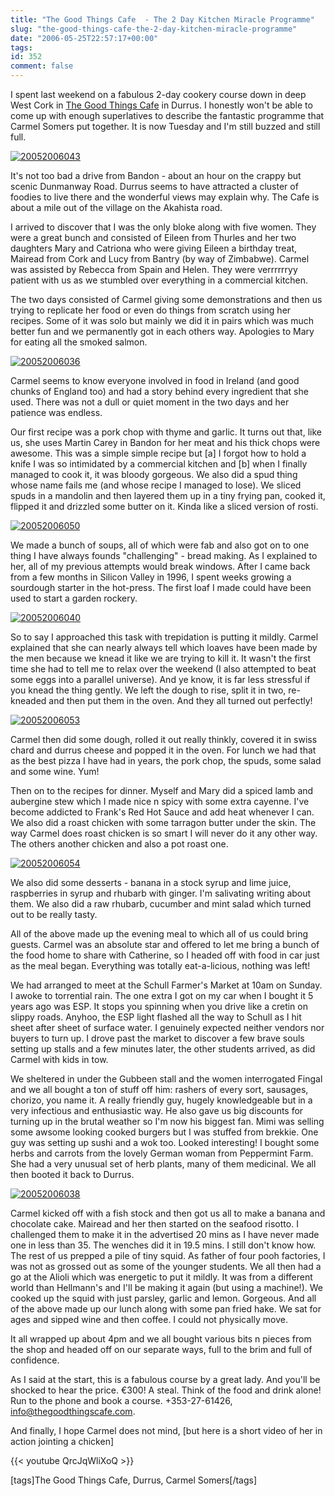 ```yaml
---
title: "The Good Things Cafe  - The 2 Day Kitchen Miracle Programme"
slug: "the-good-things-cafe-the-2-day-kitchen-miracle-programme"
date: "2006-05-25T22:57:17+00:00"
tags:
id: 352
comment: false
---
```


I spent last weekend on a fabulous 2-day cookery course down in deep West Cork in [The Good Things Cafe](http://www.thegoodthingscafe.com/) in Durrus. I honestly won't be able to come up with enough superlatives to describe the fantastic programme that Carmel Somers put together. It is now Tuesday and I'm still buzzed and still full.

[![20052006043](http://static.flickr.com/45/150561542_4848485f4b.jpg)](http://www.flickr.com/photos/bandon1/150561542/ "Photo Sharing")

It's not too bad a drive from Bandon - about an hour on the crappy but scenic Dunmanway Road. Durrus seems to have attracted a cluster of foodies to live there and the wonderful views may explain why. The Cafe is about a mile out of the village on the Akahista road.

I arrived to discover that I was the only bloke along with five women. They were a great bunch and consisted of Eileen from Thurles and her two daughters Mary and Catriona who were giving Eileen a birthday treat, Mairead from Cork and Lucy from Bantry (by way of Zimbabwe). Carmel was assisted by Rebecca from Spain and Helen. They were verrrrrryy patient with us as we stumbled over everything in a commercial kitchen.

The two days consisted of Carmel giving some demonstrations and then us trying to replicate her food or even do things from scratch using her recipes. Some of it was solo but mainly we did it in pairs which was much better fun and we permanently got in each others way. Apologies to Mary for eating all the smoked salmon.

[![20052006036](http://static.flickr.com/56/150561068_0a421585ec.jpg)](http://www.flickr.com/photos/bandon1/150561068/ "Photo Sharing")

Carmel seems to know everyone involved in food in Ireland (and good chunks of England too) and had a story behind every ingredient that she used. There was not a dull or quiet moment in the two days and her patience was endless.

Our first recipe was a pork chop with thyme and garlic. It turns out that, like us, she uses Martin Carey in Bandon for her meat and his thick chops were awesome. This was a simple simple recipe but [a] I forgot how to hold a knife I was so intimidated by a commercial kitchen and [b] when I finally managed to cook it, it was bloody gorgeous. We also did a spud thing whose name fails me (and whose recipe I managed to lose). We sliced spuds in a mandolin and then layered them up in a tiny frying pan, cooked it, flipped it and drizzled some butter on it. Kinda like a sliced version of rosti.

[![20052006050](http://static.flickr.com/47/150560713_beb4b0c587.jpg)](http://www.flickr.com/photos/bandon1/150560713/ "Photo Sharing")

We made a bunch of soups, all of which were fab and also got on to one thing I have always founds "challenging"  - bread making. As I explained to her, all of my previous attempts would break windows. After I came back from a few months in Silicon Valley in 1996, I spent weeks growing a sourdough starter in the hot-press. The first loaf I made could have been used to start a garden rockery. 

[![20052006040](http://static.flickr.com/54/150561332_462be3d7de.jpg)](http://www.flickr.com/photos/bandon1/150561332/ "Photo Sharing")

So to say I approached this task with trepidation is putting it mildly. Carmel explained that she can nearly always tell which loaves have been made by the men because we knead it like we are trying to kill it. It wasn't the first time she had to tell me to relax over the weekend (I also attempted to beat some eggs into a parallel universe).  And ye know, it is far less stressful if you knead the thing gently. We left the dough to rise, split it in two, re-kneaded and then put them in the oven. And they all turned out perfectly!

[![20052006053](http://static.flickr.com/46/150560920_a6e6cae713.jpg)](http://www.flickr.com/photos/bandon1/150560920/ "Photo Sharing")

Carmel then did some dough, rolled it out really thinkly, covered it in swiss chard and durrus cheese and popped it in the oven. For lunch we had that as the best pizza I have had in years, the pork chop, the spuds, some salad and some wine. Yum!

Then on to the recipes for dinner. Myself and Mary did a spiced lamb and aubergine stew which I made nice n spicy with some extra cayenne. I've become addicted to Frank's Red Hot Sauce and add heat whenever I can.  We also did a roast chicken with some tarragon butter under the skin. The way Carmel does roast chicken is so smart I will never do it any other way. The others another chicken and also a pot roast one.

[![20052006054](http://static.flickr.com/52/150560994_7fe231a3c7.jpg)](http://www.flickr.com/photos/bandon1/150560994/ "Photo Sharing")

We also did some desserts - banana in a stock syrup and lime juice, raspberries in syrup and rhubarb with ginger. I'm salivating writing about them. We also did a raw rhubarb, cucumber and mint salad which turned out to be really tasty.

All of the above made up the evening meal to which all of us could bring guests. Carmel was an absolute star and offered to let me bring a bunch of the food home to share with Catherine, so I headed off with food in car just as the meal began. Everything was totally eat-a-licious, nothing was left!

We had arranged to meet at the Schull Farmer's Market at 10am on Sunday. I awoke to torrential rain. The one extra I got on my car when I bought it 5 years ago was ESP. It stops you spinning when you drive like a cretin on slippy roads. Anyhoo, the ESP light flashed all the way to Schull as I hit sheet after sheet of surface water. I genuinely expected neither vendors nor buyers to turn up. I drove past the market to discover a few brave souls setting up stalls and a few minutes later, the other students arrived, as did Carmel with kids in tow.

We sheltered in under the Gubbeen stall and the women interrogated Fingal and we all bought a ton of stuff off him: rashers of every sort, sausages, chorizo, you name it. A really friendly guy, hugely knowledgeable but in a very infectious and enthusiastic way. He also gave us big discounts for turning up in the brutal weather so I'm now his biggest fan. Mimi was selling some awsome looking cooked burgers but I was stuffed from brekkie. One guy was setting up sushi and a wok too. Looked interesting! I bought some herbs and carrots from the lovely German woman from Peppermint Farm. She had a very unusual set of herb plants, many of them medicinal. We all then booted it back to Durrus.

[![20052006038](http://static.flickr.com/45/150561204_dbc349b6e2.jpg)](http://www.flickr.com/photos/bandon1/150561204/ "Photo Sharing")

Carmel kicked off with a fish stock and then got us all to make a banana and chocolate cake. Mairead and her then started on the seafood risotto. I challenged them to make it in the advertised 20 mins as I have never made one in less than 35\. The wenches did it in 19.5 mins. I still don't know how. The rest of us prepped a pile of tiny squid. As father of four pooh factories, I was not as grossed out as some of the younger students. We all then had a go at the Alioli which was energetic to put it mildly. It was from a different world than Hellmann's and I'll be making it again (but using a machine!). We cooked up the squid with just parsley, garlic and lemon. Gorgeous. And all of the above made up our lunch along with some pan fried hake. We sat for ages and sipped wine and then coffee. I could not physically move.

It all wrapped up about 4pm and we all bought various bits n pieces from the shop and headed off on our separate ways, full to the brim and full of confidence.

As I said at the start, this is a fabulous course by a great lady. And you'll be shocked to hear the price. €300! A steal. Think of the food and drink alone! Run to the phone and book a course. +353-27-61426, info@thegoodthingscafe.com.

And finally, I hope Carmel does not mind, [but here is a short video of her in action jointing a chicken]


{{< youtube QrcJqWliXoQ >}}


[tags]The Good Things Cafe, Durrus, Carmel Somers[/tags]
